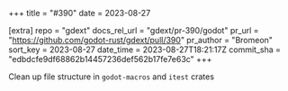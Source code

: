 +++
title = "#390"
date = 2023-08-27

[extra]
repo = "gdext"
docs_rel_url = "gdext/pr-390/godot"
pr_url = "https://github.com/godot-rust/gdext/pull/390"
pr_author = "Bromeon"
sort_key = 2023-08-27
date_time = 2023-08-27T18:21:17Z
commit_sha = "edbdcfe9df68862b14457236def562b17fe7e63c"
+++

Clean up file structure in `godot-macros` and `itest` crates
